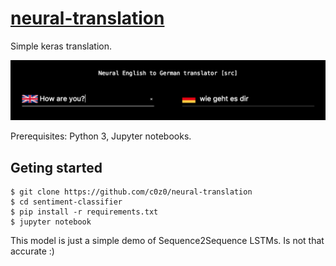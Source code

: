 # [neural-translation](https://cserdean.me/ai/translate)
Simple keras translation.
<p align="center">
  <a href="https://cserdean.me/ai/translate">
    <img src="/ss.png">
  </a>
</p>

Prerequisites: Python 3, Jupyter notebooks.

## Geting started
```
$ git clone https://github.com/c0z0/neural-translation
$ cd sentiment-classifier
$ pip install -r requirements.txt
$ jupyter notebook
```

This model is just a simple demo of Sequence2Sequence LSTMs. Is not that accurate :)
